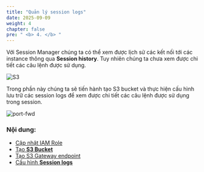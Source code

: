 ```yaml
---
title: "Quản lý session logs"
date: 2025-09-09
weight: 4
chapter: false
pre: " <b> 4. </b> "
---
```


Với Session Manager chúng ta có thể xem được lịch sử các kết nối tới các instance thông qua **Session history**. Tuy nhiên chúng ta chưa xem được chi tiết các câu lệnh được sử dụng.

![S3](/images/4.s3/001-s3.png)

Trong phần này chúng ta sẽ tiến hành tạo S3 bucket và thực hiện cấu hình lưu trữ các session logs để xem được chi tiết các câu lệnh được sử dụng trong session.

![port-fwd](/images/arc-log.png)

### Nội dung:

- [Cập nhật IAM Role](./4.1-updateiamrole/)
- [Tạo **S3 Bucket**](./4.2-creates3bucket/)
- [Tạo S3 Gateway endpoint](./4.3-creategwes3)
- [Cấu hình **Session logs**](./4.4-configsessionlogs/)
